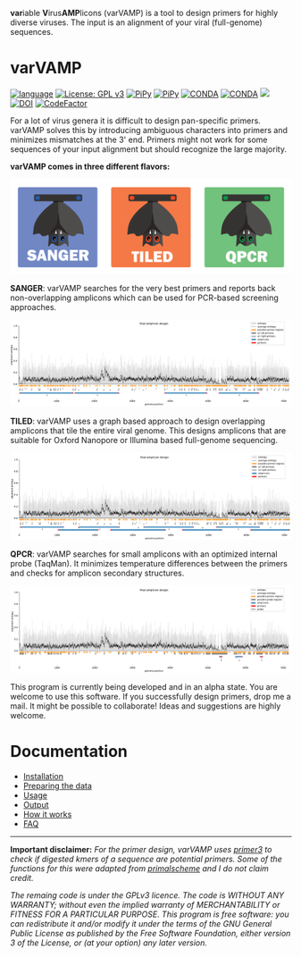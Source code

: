 **var**iable **V**irus**AMP**licons (varVAMP) is a tool to design primers for highly diverse viruses. The input is an alignment of your viral (full-genome) sequences.

# varVAMP
[![language](https://img.shields.io/badge/python-%3E3.9-green)](https://www.python.org/)
[![License: GPL v3](https://img.shields.io/github/license/jonas-fuchs/varvamp)](https://www.gnu.org/licenses/gpl-3.0)
[![PiPy](https://img.shields.io/pypi/v/varvamp?label=pypi%20version)](https://pypi.org/project/varvamp/)
[![PiPy](https://static.pepy.tech/personalized-badge/varvamp?period=total&units=international_system&left_color=grey&right_color=green&left_text=pypi%20downloads)](https://pypi.org/project/varvamp/)
[![CONDA](https://img.shields.io/conda/v/bioconda/varvamp?label=conda%20version)](https://anaconda.org/bioconda/varvamp)
[![CONDA](https://img.shields.io/conda/dn/bioconda/varvamp?label=conda%20downloads)](https://anaconda.org/bioconda/varvamp)
<img src= https://anaconda.org/conda-forge/r-clv/badges/platforms.svg />
[![DOI](https://zenodo.org/badge/606756158.svg)](https://zenodo.org/badge/latestdoi/606756158)
[![CodeFactor](https://www.codefactor.io/repository/github/jonas-fuchs/varvamp/badge/master)](https://www.codefactor.io/repository/github/jonas-fuchs/varvamp/overview/master)

For a lot of virus genera it is difficult to design pan-specific primers. varVAMP solves this by introducing ambiguous characters into primers and minimizes mismatches at the 3' end. Primers might not work for some sequences of your input alignment but should recognize the large majority.

**varVAMP comes in three different flavors:**

<img src="./docs/varvamp.png" alt="varVAMP logo" />

**SANGER**: varVAMP searches for the very best primers and reports back non-overlapping amplicons which can be used for PCR-based screening approaches.

<img src="./docs/sanger.png" alt="sanger" />

**TILED**: varVAMP uses a graph based approach to design overlapping amplicons that tile the entire viral genome. This designs amplicons that are suitable for Oxford Nanopore or Illumina based full-genome sequencing.

<img src="./docs/tiled.png" alt="tiled" />

**QPCR**: varVAMP searches for small amplicons with an optimized internal probe (TaqMan). It minimizes temperature differences between the primers and checks for amplicon secondary structures.

<img src="./docs/qpcr.png" alt="qpcr" />

This program is currently being developed and in an alpha state. You are welcome to use this software. If you successfully design primers, drop me a mail. It might be possible to collaborate! Ideas and suggestions are highly welcome.

# Documentation

* [Installation](https://github.com/jonas-fuchs/varVAMP/blob/master/docs/installation.md)
* [Preparing the data](https://github.com/jonas-fuchs/varVAMP/blob/master/docs/preparing_the_data.md)
* [Usage](https://github.com/jonas-fuchs/varVAMP/blob/master/docs/usage.md)
* [Output](https://github.com/jonas-fuchs/varVAMP/blob/master/docs/output.md)
* [How it works](https://github.com/jonas-fuchs/varVAMP/blob/master/docs/how_varvamp_works.md)
* [FAQ](https://github.com/jonas-fuchs/varVAMP/blob/master/docs/FAQ.md)

---

**Important disclaimer:**
*For the primer design, varVAMP uses [primer3](https://pypi.org/project/primer3-py/) to check if digested kmers of a sequence are potential primers. Some of the functions for this were adapted from [primalscheme](www.github.com/aresti/primalscheme) and I do not claim credit.*

*The remaing code is under the GPLv3 licence. The code is WITHOUT ANY WARRANTY; without even the implied warranty of MERCHANTABILITY or FITNESS FOR A PARTICULAR PURPOSE. This program is free software: you can redistribute it and/or modify it under the terms of the GNU General Public License as published by the Free Software Foundation, either version 3 of the License, or
(at your option) any later version.*
